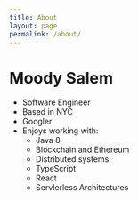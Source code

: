 ```yaml
---
title: About
layout: page
permalink: /about/
---
```


# Moody Salem
 - Software Engineer
 - Based in NYC
 - Googler
 - Enjoys working with:
   - Java 8
   - Blockchain and Ethereum
   - Distributed systems
   - TypeScript
   - React
   - Servlerless Architectures
